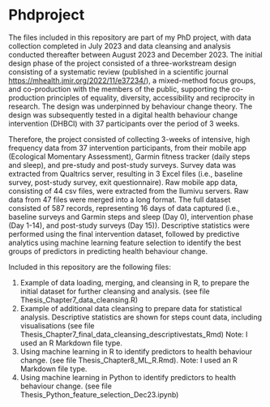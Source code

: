 # Phdproject

The files included in this repository are part of my PhD project, with data collection completed in July 2023 and data cleansing and analysis conducted thereafter between August 2023 and December 2023.  The initial design phase of the project consisted of a three-workstream design consisting of a systematic review (published in a scientific journal https://mhealth.jmir.org/2022/11/e37234/), a mixed-method focus groups, and co-production with the members of the public, supporting the co-production principles of equality, diversity, accessibility and reciprocity in research. The design was underpinned by behaviour change theory.  The design was subsequently tested in a digital health behaviour change intervention (DHBCI) with 37 participants over the period of 3 weeks.  


Therefore, the project consisted of collecting 3-weeks of intensive, high frequency data from 37 intervention participants, from their mobile app (Ecological Momentary Assessment), Garmin fitness tracker (daily steps and sleep), and pre-study and post-study surveys.  Survey data was extracted from Qualtrics server, resulting in 3 Excel files (i.e., baseline survey, post-study survey, exit questionnaire).  Raw mobile app data, consisting of 44 csv files, were extracted from the Ilumivu servers.  Raw data from 47 files were merged into a long format.  The full dataset consisted of 587 records, representing 16 days of data captured (i.e., baseline surveys and Garmin steps and sleep (Day 0), intervention phase (Day 1-14), and post-study surveys (Day 15)).  Descriptive statistics were performed using the final intervention dataset, followed by predictive analytics using machine learning feature selection to identify the best groups of predictors in predicting health behaviour change.  

Included in this repository are the following files:
1) Example of data loading, merging, and cleansing in R, to prepare the initial dataset for further cleansing and analysis. (see file Thesis_Chapter7_data_cleansing.R)
2) Example of additional data cleansing to prepare data for statistical analysis.  Descriptive statistics are shown for steps count data, including visualisations (see file Thesis_Chapter7_final_data_cleansing_descriptivestats_Rmd)  Note:  I used an R Markdown file type.
3) Using machine learning in R to identify predictors to health behaviour change. (see file Thesis_Chapter8_ML_R.Rmd). Note:  I used an R Markdown file type.
4) Using machine learning in Python to identify predictors to health behaviour change. (see file Thesis_Python_feature_selection_Dec23.ipynb)


